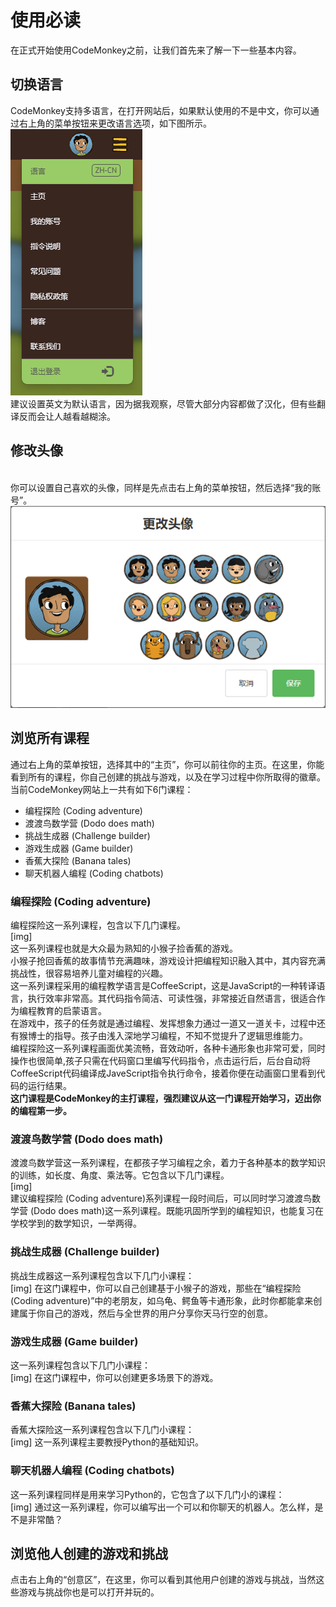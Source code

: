 # 使用必读 #
在正式开始使用CodeMonkey之前，让我们首先来了解一下一些基本内容。<br>
## 切换语言 ##
CodeMonkey支持多语言，在打开网站后，如果默认使用的不是中文，你可以通过右上角的菜单按钮来更改语言选项，如下图所示。<br>
![switch_language](https://github.com/icuic/cm/raw/master/image/switch_language.png "切换语言")
<br>建议设置英文为默认语言，因为据我观察，尽管大部分内容都做了汉化，但有些翻译反而会让人越看越糊涂。<br>
## 修改头像 ##
<br>你可以设置自己喜欢的头像，同样是先点击右上角的菜单按钮，然后选择“我的账号”。<br>
![select_avrtar](https://github.com/icuic/cm/blob/master/image/select_avrtar.png "修改头像")
## 浏览所有课程 ##
通过右上角的菜单按钮，选择其中的“主页”，你可以前往你的主页。在这里，你能看到所有的课程，你自己创建的挑战与游戏，以及在学习过程中你所取得的徽章。<br>
当前CodeMonkey网站上一共有如下6门课程：<br>
* 编程探险 (Coding adventure)
* 渡渡鸟数学营 (Dodo does math)
* 挑战生成器 (Challenge builder)
* 游戏生成器 (Game builder)
* 香蕉大探险 (Banana tales)
* 聊天机器人编程 (Coding chatbots)
### 编程探险 (Coding adventure)
编程探险这一系列课程，包含以下几门课程。<br>
[img]<br>
这一系列课程也就是大众最为熟知的小猴子捡香蕉的游戏。<br>
小猴子抢回香蕉的故事情节充满趣味，游戏设计把编程知识融入其中，其内容充满挑战性，很容易培养儿童对编程的兴趣。<br>
这一系列课程采用的编程教学语言是CoffeeScript，这是JavaScript的一种转译语言，执行效率非常高。其代码指令简洁、可读性强，非常接近自然语言，很适合作为编程教育的启蒙语言。<br>
在游戏中，孩子的任务就是通过编程、发挥想象力通过一道又一道关卡，过程中还有猴博士的指导。孩子由浅入深地学习编程，不知不觉提升了逻辑思维能力。<br>
编程探险这一系列课程画面优美流畅，音效动听，各种卡通形象也非常可爱，同时操作也很简单,孩子只需在代码窗口里编写代码指令，点击运行后，后台自动将CoffeeScript代码编译成JaveScript指令执行命令，接着你便在动画窗口里看到代码的运行结果。<br>
**这门课程是CodeMonkey的主打课程，强烈建议从这一门课程开始学习，迈出你的编程第一步。<br>**
### 渡渡鸟数学营 (Dodo does math) ###
渡渡鸟数学营这一系列课程，在都孩子学习编程之余，着力于各种基本的数学知识的训练，如长度、角度、乘法等。它包含以下几门课程。<br>
[img]<br>
建议编程探险 (Coding adventure)系列课程一段时间后，可以同时学习渡渡鸟数学营 (Dodo does math)这一系列课程。既能巩固所学到的编程知识，也能复习在学校学到的数学知识，一举两得。<br>
### 挑战生成器 (Challenge builder) ###
挑战生成器这一系列课程包含以下几门小课程：<br>
[img]
在这门课程中，你可以自己创建基于小猴子的游戏，那些在“编程探险 (Coding adventure)”中的老朋友，如乌龟、鳄鱼等卡通形象，此时你都能拿来创建属于你自己的游戏，然后与全世界的用户分享你天马行空的创意。<br>
### 游戏生成器 (Game builder) ###
这一系列课程包含以下几门小课程：<br>
[img]
在这门课程中，你可以创建更多场景下的游戏。<br>
### 香蕉大探险 (Banana tales) ###
香蕉大探险这一系列课程包含以下几门小课程：<br>
[img]
这一系列课程主要教授Python的基础知识。<br>
### 聊天机器人编程 (Coding chatbots) ###
这一系列课程同样是用来学习Python的，它包含了以下几门小的课程：<br>
[img]
通过这一系列课程，你可以编写出一个可以和你聊天的机器人。怎么样，是不是非常酷？<br>
## 浏览他人创建的游戏和挑战 ##
点击右上角的“创意区”，在这里，你可以看到其他用户创建的游戏与挑战，当然这些游戏与挑战你也是可以打开并玩的。
